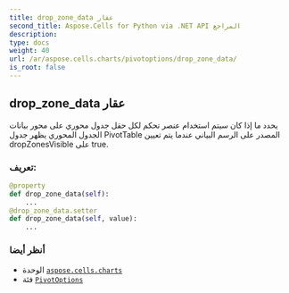 ```yaml
---
title: drop_zone_data عقار
second_title: Aspose.Cells for Python via .NET API المراجع
description:
type: docs
weight: 40
url: /ar/aspose.cells.charts/pivotoptions/drop_zone_data/
is_root: false
---
```

##  drop_zone_data عقار

يحدد ما إذا كان سيتم استخدام عنصر تحكم لكل حقل جدول محوري على محور بيانات الجدول المحوري
يظهر جدول PivotTable المصدر على الرسم البياني عندما يتم تعيين dropZonesVisible على true.
###  تعريف:
```python
@property
def drop_zone_data(self):
    ...
@drop_zone_data.setter
def drop_zone_data(self, value):
    ...
```

###  أنظر أيضا
* الوحدة [`aspose.cells.charts`](../../)
* فئة [`PivotOptions`](/cells/python-net/ar/aspose.cells.charts/pivotoptions)
